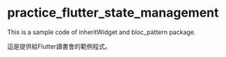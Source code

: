 # practice_flutter_state_management
This is a sample code of inheritWidget and bloc_pattern package.

這是提供給Flutter讀書會的範例程式。